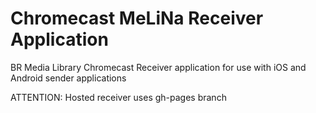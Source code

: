 Chromecast MeLiNa Receiver Application
==============

BR Media Library Chromecast Receiver application for use with iOS and Android sender applications

ATTENTION: Hosted receiver uses gh-pages branch
